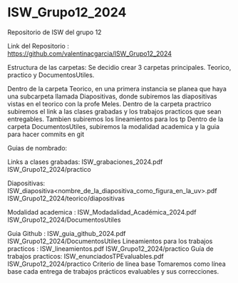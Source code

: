 # ISW_Grupo12_2024
Repositorio de ISW del grupo 12 


Link del Repositorio : https://github.com/valentinacgarcia/ISW_Grupo12_2024

Estructura de las carpetas: Se decidio crear 3 carpetas principales. Teorico, practico y DocumentosUtiles.

           
Dentro de la carpeta Teorico, en una primera instancia se planea que haya una subcarpeta llamada Diapositivas, donde subiremos las diapositivas vistas en el teorico con la profe Meles.
Dentro de la carpeta practrico subiremos el link a las clases grabadas y los trabajos practicos que sean entregables. Tambien subiremos los lineamientos para los tp
Dentro de la carpeta DocumentosUtiles, subiremos la modalidad academica y la guia para hacer commits en git

Guias de nombrado:

Links a clases grabadas:  ISW_grabaciones_2024.pdf	ISW_Grupo12_2024/practico

Diapositivas:  ISW_diapositiva<nombre_de_la_diapositiva_como_figura_en_la_uv>.pdf    ISW_Grupo12_2024/teorico/diapositivas

Modalidad academica : ISW_Modadalidad_Académica_2024.pdf   ISW_Grupo12_2024/DocumentosUtiles

Guia Github : ISW_guia_github_2024.pdf    ISW_Grupo12_2024/DocumentosUtiles
Lineamientos para los trabajos practicos : ISW_lineamientos.pdf     ISW_Grupo12_2024/practico
Guía de trabajos practicos: ISW_enunciadosTPEvaluables.pdf ISW_Grupo12_2024/practico
Criterio de línea base
Tomaremos como línea base cada entrega de trabajos prácticos evaluables y sus correcciones.
